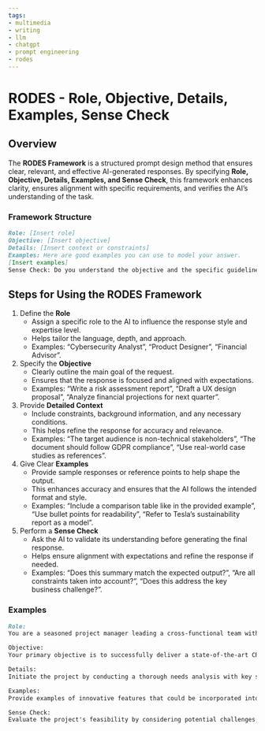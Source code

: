 ```yaml
---
tags:
- multimedia
- writing
- llm
- chatgpt
- prompt engineering
- rodes
---
```


# RODES - Role, Objective, Details, Examples, Sense Check

## Overview

The **RODES Framework** is a structured prompt design method that ensures clear, relevant, and effective AI-generated responses. By specifying **Role, Objective, Details, Examples, and Sense Check**, this framework enhances clarity, ensures alignment with specific requirements, and verifies the AI’s understanding of the task.

### Framework Structure
```md
Role: [Insert role]
Objective: [Insert objective]
Details: [Insert context or constraints]
Examples: Here are good examples you can use to model your answer.
[Insert examples]
Sense Check: Do you understand the objective and the specific guidelines for this task?
```

## Steps for Using the RODES Framework
1. Define the **Role**
    - Assign a specific role to the AI to influence the response style and expertise level.
    - Helps tailor the language, depth, and approach.
    - Examples: “Cybersecurity Analyst”, “Product Designer”, “Financial Advisor”.
2. Specify the **Objective**
    - Clearly outline the main goal of the request.
    - Ensures that the response is focused and aligned with expectations.
    - Examples: “Write a risk assessment report”, “Draft a UX design proposal”, “Analyze financial projections for next quarter”.
3. Provide **Detailed Context**
    - Include constraints, background information, and any necessary conditions.
    - This helps refine the response for accuracy and relevance.
    - Examples: “The target audience is non-technical stakeholders”, “The document should follow GDPR compliance”, “Use real-world case studies as references”.
4. Give Clear **Examples**
    - Provide sample responses or reference points to help shape the output.
    - This enhances accuracy and ensures that the AI follows the intended format and style.
    - Examples: “Include a comparison table like in the provided example”, “Use bullet points for readability”, “Refer to Tesla’s sustainability report as a model”.
5. Perform a **Sense Check**
    - Ask the AI to validate its understanding before generating the final response.
    - Helps ensure alignment with expectations and refine the response if needed.
    - Examples: “Does this summary match the expected output?”, “Are all constraints taken into account?”, “Does this address the key business challenge?”.

### Examples

```md
Role:
You are a seasoned project manager leading a cross-functional team within a technology company. Your role is to spearhead the development and implementation of a new customer relationship management (CRM) system to enhance organizational efficiency and improve customer experience.

Objective:
Your primary objective is to successfully deliver a state-of-the-art CRM system that meets the company's unique needs. The project should streamline internal processes, optimize data management, and provide a user-friendly interface for both employees and customers. Timely delivery within the established budget and scope is crucial for project success.

Details:
Initiate the project by conducting a thorough needs analysis with key stakeholders from various departments. Collaborate with the IT team, user experience designers, and customer support to gather requirements. Develop a detailed project plan, outlining phases, milestones, and resource allocation. Clearly define roles and responsibilities within the project team and establish effective communication channels.

Examples:
Provide examples of innovative features that could be incorporated into the new CRM system, such as AI-driven analytics for customer behavior prediction, seamless integration with other enterprise systems, and personalized customer communication modules. Reference successful CRM implementations in other industries to inspire confidence in the proposed innovations.

Sense Check:
Evaluate the project's feasibility by considering potential challenges, resource constraints, and technological dependencies. Conduct regular sense checks with stakeholders to ensure alignment with organizational goals and to address any emerging issues promptly. Prioritize transparency and effective communication to maintain stakeholder confidence throughout the project lifecycle.
```
